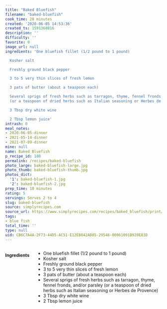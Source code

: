 ```yaml
---
title: "Baked Bluefish"
filename: "baked-bluefish"
cook_time: 20 minutes
created: '2020-06-05 14:53:36'
created_ts: 1591368816
description: ''
difficulty: ''
favorite: 0
image_url: null
ingredients: 'One bluefish fillet (1/2 pound to 1 pound)

  Kosher salt

  Freshly ground black pepper

  3 to 5 very thin slices of fresh lemon

  3 pats of butter (about a teaspoon each)

  Several sprigs of fresh herbs such as tarragon, thyme, fennel fronds, and/or parsley
  (or a teaspoon of dried herbs such as Italian seasoning or Herbes de Provence)

  3 Tbsp dry white wine

  2 Tbsp lemon juice'
intrash: 0
meal_notes:
- 2020-06-05-dinner
- 2021-05-14-dinner
- 2021-07-09-dinner
mine: null
name: Baked Bluefish
p_recipe_id: 180
permalink: /recipes/baked-bluefish
photo_large: baked-bluefish-large.jpg
photo_thumb: baked-bluefish-thumb.jpg
photos_dict:
  '1': baked-bluefish-1.jpg
  '2': baked-bluefish-2.jpg
prep_time: 10 minutes
rating: 5
servings: Serves 2 to 4
slug: baked-bluefish
source: simplyrecipes.com
source_url: https://www.simplyrecipes.com/recipes/baked_bluefish/print/
tags:
- blue fish
total_time: ''
type: null
uid: CB6C7A4A-2F73-44D5-AC51-E12EB842AD85-29546-00061091B920E83D
---
```

<div class="large-8 medium-7 columns" id="writeup">	</div><!-- #writeup -->
</div><!-- #row-one -->
<div class="row" id="row-two">	<div class="medium-4 small-5 columns" id="ingredients"><h4>Ingredients</h4><div class="box box-ingredients content"><ul>
<li>One bluefish fillet (1/2 pound to 1 pound)</li>
<li>Kosher salt</li>
<li>Freshly ground black pepper</li>
<li>3 to 5 very thin slices of fresh lemon</li>
<li>3 pats of butter (about a teaspoon each)</li>
<li>Several sprigs of fresh herbs such as tarragon, thyme, fennel fronds, and/or parsley (or a teaspoon of dried herbs such as Italian seasoning or Herbes de Provence)</li>
<li>3 Tbsp dry white wine</li>
<li>2 Tbsp lemon juice</li>
</ul>
</div>	</div>	<div class="medium-6 small-7 columns" id="directions">	</div>
